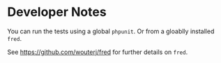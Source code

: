 # Developer Notes

You can run the tests using a global `phpunit`. Or from a gloablly installed `fred`.

See https://github.com/wouterj/fred for further details on `fred`.